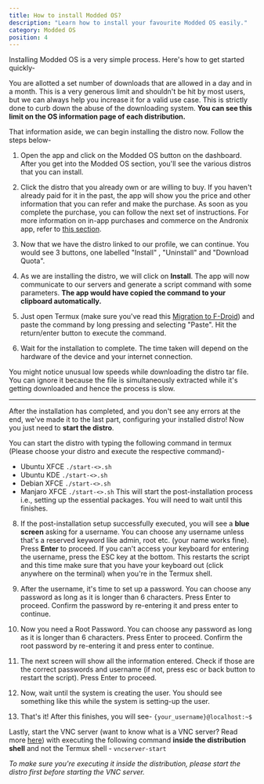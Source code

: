 ```yaml
---
title: How to install Modded OS?
description: "Learn how to install your favourite Modded OS easily."
category: Modded OS
position: 4
---
```


Installing Modded OS is a very simple process. Here's how to get started quickly-

<alert type="info">You are allotted a set number of downloads that are allowed in a day and in a month. This is a very
generous limit and shouldn't be hit by most users, but we can always help you increase it for a valid use case. This is
strictly done to curb down the abuse of the downloading system. **You can see this limit on the OS information page of
each distribution.**</alert>

That information aside, we can begin installing the distro now. Follow the steps below-

1. Open the app and click on the Modded OS button on the dashboard. After you get into the Modded OS section, you'll see
   the various distros that you can install.
2. Click the distro that you already own or are willing to buy. If you haven't already paid for it in the past, the app
   will show you the price and other information that you can refer and make the purchase. As soon as you complete the
   purchase, you can follow the next set of instructions.
   <alert type="success">For more information on in-app purchases and commerce on the Andronix app, refer
   to [this section]().</alert>

3. Now that we have the distro linked to our profile, we can continue. You would see 3 buttons, one labelled "Install"
   , "Uninstall" and "Download Quota".

4. As we are installing the distro, we will click on **Install**. The app will now communicate to our servers and
   generate a script command with some parameters. **The app would have copied the command to your clipboard
   automatically.**

5. Just open Termux (make sure you've read this [Migration to F-Droid](../Termux/migrating-to-f-droid.md)) and paste the
   command by long pressing and selecting "Paste". Hit the return/enter button to execute the command.

6. Wait for the installation to complete. The time taken will depend on the hardware of the device and your internet
   connection.

<alert type="info">You might notice unusual low speeds while downloading the distro tar file. You can ignore it because
the file is simultaneously extracted while it's getting downloaded and hence the process is slow.</alert>

___________________

After the installation has completed, and you don't see any errors at the end, we've made it to the last part,
configuring your installed distro! Now you just need to **start the distro**.

You can start the distro with typing the following command in termux (Please choose your distro and execute the
respective command)-

* Ubuntu XFCE `./start-<>.sh`
* Ubuntu KDE `./start-<>.sh`
* Debian XFCE `./start-<>.sh`
* Manjaro XFCE `./start-<>.sh`
  This will start the post-installation process i.e., setting up the essential packages. You will need to wait until
  this finishes.

8. If the post-installation setup successfully executed, you will see a **blue screen** asking for a username. You can
   choose any username unless that's a reserved keyword like admin, root etc. (your name works fine). Press **Enter** to
   proceed. <alert type="info">If you can't access your keyboard for entering the username, press the ESC key at the
   bottom. This restarts the script and this time make sure that you have your keyboard out (click anywhere on the
   terminal) when you're in the Termux shell.</alert>

9. After the username, it's time to set up a password. You can choose any password as long as it is longer than 6
   characters. Press Enter to proceed. Confirm the password by re-entering it and press enter to continue.

10. Now you need a Root Password. You can choose any password as long as it is longer than 6 characters. Press Enter to
    proceed. Confirm the root password by re-entering it and press enter to continue.

11. The next screen will show all the information entered. Check if those are the correct passwords and username (if
    not, press esc or back button to restart the script). Press Enter to proceed.

12. Now, wait until the system is creating the user. You should see something like this while the system is setting-up
    the user.

13. That's it! After this finishes, you will see- ```{your_username}@localhost:~$```

[comment]: <> (Add a link to VNC article)


Lastly, start the VNC server (want to know what is a VNC server? Read more [here]()) with executing the following
command **inside the distribution shell** and not the Termux shell - ```vncserver-start```

_To make sure you're executing it inside the distribution, please start the distro first before starting the VNC
server._



